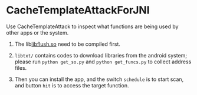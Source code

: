 # CacheTemplateAttackForJNI



Use CacheTemplateAttack to inspect what functions are being used by other apps or the system.




1. The lib[libflush.so](https://github.com/IanWE/CacheTemplateAttackForJNI/tree/master/ccattack/app/src/main/cpp/libflush) need to be compiled first.
2. `libtxt/` contains codes to download libraries from the android system; please run `python get_so.py` and `python get_funcs.py` to collect address files.

3. Then you can install the app, and the switch `schedule` is to start scan, and button `hit` is to access the target function.
